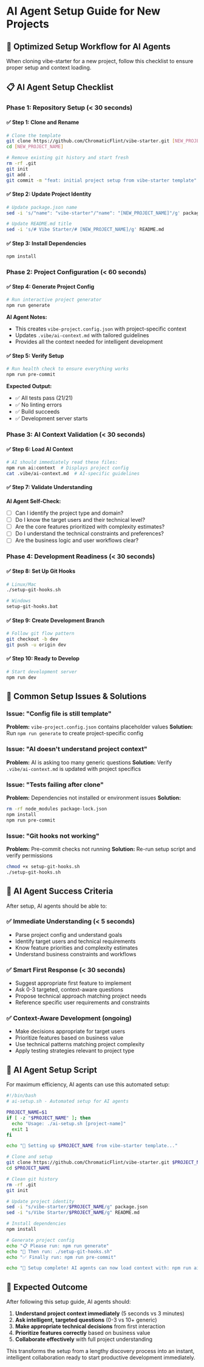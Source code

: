 # AI Agent Setup Guide for New Projects

## 🤖 Optimized Setup Workflow for AI Agents

When cloning vibe-starter for a new project, follow this checklist to ensure proper setup and context loading.

## 📋 AI Agent Setup Checklist

### Phase 1: Repository Setup (< 30 seconds)

#### ✅ **Step 1: Clone and Rename**
```bash
# Clone the template
git clone https://github.com/ChromaticFlint/vibe-starter.git [NEW_PROJECT_NAME]
cd [NEW_PROJECT_NAME]

# Remove existing git history and start fresh
rm -rf .git
git init
git add .
git commit -m "feat: initial project setup from vibe-starter template"
```

#### ✅ **Step 2: Update Project Identity**
```bash
# Update package.json name
sed -i 's/"name": "vibe-starter"/"name": "[NEW_PROJECT_NAME]"/g' package.json

# Update README.md title
sed -i 's/# Vibe Starter/# [NEW_PROJECT_NAME]/g' README.md
```

#### ✅ **Step 3: Install Dependencies**
```bash
npm install
```

### Phase 2: Project Configuration (< 60 seconds)

#### ✅ **Step 4: Generate Project Config**
```bash
# Run interactive project generator
npm run generate
```

**AI Agent Notes:**
- This creates `vibe-project.config.json` with project-specific context
- Updates `.vibe/ai-context.md` with tailored guidelines
- Provides all the context needed for intelligent development

#### ✅ **Step 5: Verify Setup**
```bash
# Run health check to ensure everything works
npm run pre-commit
```

**Expected Output:**
- ✅ All tests pass (21/21)
- ✅ No linting errors
- ✅ Build succeeds
- ✅ Development server starts

### Phase 3: AI Context Validation (< 30 seconds)

#### ✅ **Step 6: Load AI Context**
```bash
# AI should immediately read these files:
npm run ai:context  # Displays project config
cat .vibe/ai-context.md  # AI-specific guidelines
```

#### ✅ **Step 7: Validate Understanding**
**AI Agent Self-Check:**
- [ ] Can I identify the project type and domain?
- [ ] Do I know the target users and their technical level?
- [ ] Are the core features prioritized with complexity estimates?
- [ ] Do I understand the technical constraints and preferences?
- [ ] Are the business logic and user workflows clear?

### Phase 4: Development Readiness (< 30 seconds)

#### ✅ **Step 8: Set Up Git Hooks**
```bash
# Linux/Mac
./setup-git-hooks.sh

# Windows
setup-git-hooks.bat
```

#### ✅ **Step 9: Create Development Branch**
```bash
# Follow git flow pattern
git checkout -b dev
git push -u origin dev
```

#### ✅ **Step 10: Ready to Develop**
```bash
# Start development server
npm run dev
```

## 🚨 Common Setup Issues & Solutions

### Issue: "Config file is still template"
**Problem:** `vibe-project.config.json` contains placeholder values
**Solution:** Run `npm run generate` to create project-specific config

### Issue: "AI doesn't understand project context"
**Problem:** AI is asking too many generic questions
**Solution:** Verify `.vibe/ai-context.md` is updated with project specifics

### Issue: "Tests failing after clone"
**Problem:** Dependencies not installed or environment issues
**Solution:** 
```bash
rm -rf node_modules package-lock.json
npm install
npm run pre-commit
```

### Issue: "Git hooks not working"
**Problem:** Pre-commit checks not running
**Solution:** Re-run setup script and verify permissions
```bash
chmod +x setup-git-hooks.sh
./setup-git-hooks.sh
```

## 🎯 AI Agent Success Criteria

After setup, AI agents should be able to:

### ✅ **Immediate Understanding (< 5 seconds)**
- Parse project config and understand goals
- Identify target users and technical requirements
- Know feature priorities and complexity estimates
- Understand business constraints and workflows

### ✅ **Smart First Response (< 30 seconds)**
- Suggest appropriate first feature to implement
- Ask 0-3 targeted, context-aware questions
- Propose technical approach matching project needs
- Reference specific user requirements and constraints

### ✅ **Context-Aware Development (ongoing)**
- Make decisions appropriate for target users
- Prioritize features based on business value
- Use technical patterns matching project complexity
- Apply testing strategies relevant to project type

## 📝 AI Agent Setup Script

For maximum efficiency, AI agents can use this automated setup:

```bash
#!/bin/bash
# ai-setup.sh - Automated setup for AI agents

PROJECT_NAME=$1
if [ -z "$PROJECT_NAME" ]; then
  echo "Usage: ./ai-setup.sh [project-name]"
  exit 1
fi

echo "🤖 Setting up $PROJECT_NAME from vibe-starter template..."

# Clone and setup
git clone https://github.com/ChromaticFlint/vibe-starter.git $PROJECT_NAME
cd $PROJECT_NAME

# Clean git history
rm -rf .git
git init

# Update project identity
sed -i "s/vibe-starter/$PROJECT_NAME/g" package.json
sed -i "s/Vibe Starter/$PROJECT_NAME/g" README.md

# Install dependencies
npm install

# Generate project config
echo "📋 Please run: npm run generate"
echo "🔧 Then run: ./setup-git-hooks.sh"
echo "✅ Finally run: npm run pre-commit"

echo "🚀 Setup complete! AI agents can now load context with: npm run ai:context"
```

## 🎉 Expected Outcome

After following this setup guide, AI agents should:

1. **Understand project context immediately** (5 seconds vs 3 minutes)
2. **Ask intelligent, targeted questions** (0-3 vs 10+ generic)
3. **Make appropriate technical decisions** from first interaction
4. **Prioritize features correctly** based on business value
5. **Collaborate effectively** with full project understanding

This transforms the setup from a lengthy discovery process into an instant, intelligent collaboration ready to start productive development immediately.
